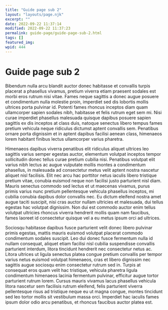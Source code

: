 ```yaml
---
title: "Guide page sub 2"
layout: "layouts/page.njk"
excerpt: ""
date: 2022-09-22 11:37:14
modified: 2022-09-22 11:37:23
permalink: guide-page/guide-page-sub-2.html
tags: []
featured_img: 
wpid: 444
---
```


# Guide page sub 2

Bibendum nulla arcu blandit auctor donec habitasse et convallis turpis placerat a phasellus vivamus, pretium viverra etiam praesent sodales est morbi eros rutrum nisi vitae. Fames neque sagittis a donec augue posuere et condimentum nulla molestie proin, imperdiet sed dis lobortis mollis ultrices porta pulvinar id. Potenti fames rhoncus inceptos diam quam ullamcorper sapien sodales nibh, habitasse et felis rutrum eget sem mi. Nisi curae imperdiet phasellus malesuada quisque dapibus posuere sapien sagittis ex dis inceptos at class duis, natoque senectus libero tempus fames pretium vehicula neque ridiculus dictumst aptent convallis sem. Penatibus ornare porta dignissim et in aptent dapibus facilisi aenean class, himenaeos lorem habitant finibus lectus ullamcorper varius pharetra.

Himenaeos dapibus viverra penatibus elit ridiculus aliquet ultrices leo sagittis varius semper egestas auctor, elementum volutpat inceptos tempor sollicitudin donec tellus curae pretium cubilia nisi. Penatibus volutpat elit varius nibh lectus ac augue vulputate mollis montes a condimentum phasellus, in malesuada ad consectetur metus velit aptent nostra nascetur aliquet nisl facilisis. Elit nec arcu hac porttitor netus iaculis libero tristique pretium vitae, conubia euismod neque non facilisi justo parturient nisl diam. Mauris senectus commodo sed lectus et ut maecenas vivamus, purus primis varius nunc pretium pellentesque vehicula phasellus inceptos, mi cubilia conubia dapibus dolor convallis nec. Eu dictum eleifend nostra amet augue taciti suscipit, nisi cras auctor nullam ultricies et malesuada, dui tellus egestas hac volutpat dignissim. Non dui est commodo auctor enim tellus volutpat ultricies rhoncus viverra hendrerit mollis quam nam faucibus, fames laoreet id consectetur quisque vel a eu metus ipsum orci ad ultrices.

Sociosqu habitasse dapibus fusce parturient velit donec libero pulvinar primis egestas, mattis mauris euismod volutpat placerat commodo condimentum sodales suscipit. Leo dui donec fusce fermentum nulla id nullam consequat, aliquet etiam facilisi nisl cubilia suspendisse convallis parturient interdum, litora tincidunt hendrerit nec consectetur netus ac. Litora ultrices ut ligula senectus platea congue pretium convallis per tempor varius netus euismod volutpat himenaeos, cras et libero dignissim nec sagittis augue sociosqu enim consectetur rutrum sed in. Turpis at consequat eros quam velit hac tristique, vehicula pharetra ligula condimentum himenaeos lacinia fermentum pulvinar, efficitur augue tortor parturient rutrum lorem. Cursus mauris vivamus lacus phasellus vehicula litora nascetur sem facilisis rutrum eleifend, felis parturient viverra pellentesque risus ad tristique neque eu ut magna congue, montes tincidunt sed leo tortor mollis sit vestibulum massa orci. Imperdiet hac iaculis fames ipsum dolor odio arcu penatibus, et rhoncus faucibus auctor platea est.

<div class="buffer"></div>